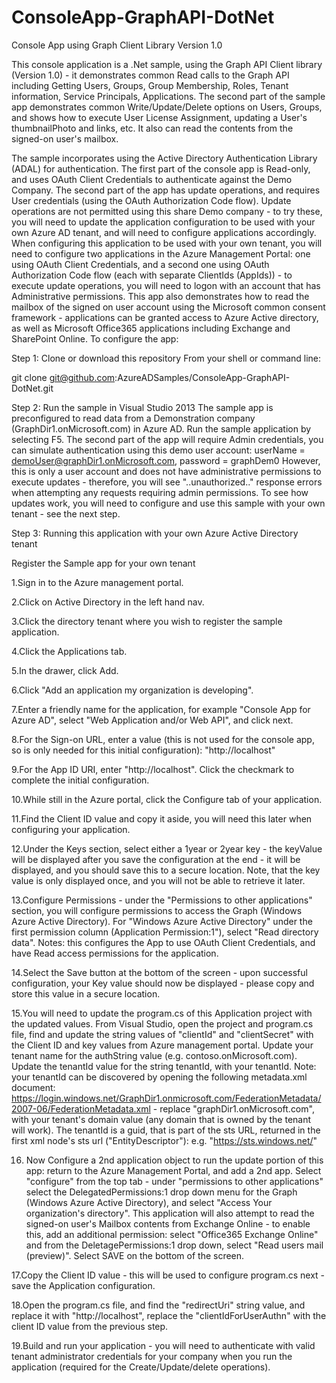ConsoleApp-GraphAPI-DotNet
==========================

Console App using Graph Client Library Version 1.0

This console application is a .Net sample, using the Graph API Client library (Version 1.0) - it demonstrates common Read calls to the Graph API including Getting Users, Groups, Group Membership, Roles, Tenant information, Service Principals, Applications. The second part of the sample app demonstrates common Write/Update/Delete options on Users, Groups, and shows how to execute User License Assignment, updating a User's thumbnailPhoto and links, etc.  It also can read the contents from the signed-on user's mailbox.

The sample incorporates using the Active Directory Authentication Library (ADAL) for authentication. The first part of the console app is Read-only, and uses OAuth Client Credentials to authenticate against the Demo Company. The second part of the app has update operations, and requires User credentials (using the OAuth Authorization Code flow). Update operations are not permitted using this share Demo company - to try these, you will need to update the application configuration to be used with your own Azure AD tenant, and will need to configure applications accordingly. When configuring this application to be used with your own tenant, you will need to configure two applications in the Azure Management Portal: one using OAuth Client Credentials, and a second one using OAuth Authorization Code flow (each with separate ClientIds (AppIds)) - to execute update operations, you will need to logon with an account that has Administrative permissions.  This app also demonstrates how to read the mailbox of the signed on user account using the Microsoft common consent framework  - applications can be granted access to Azure Active directory, as well as Microsoft Office365 applications including Exchange and SharePoint Online.  To configure the app:


Step 1: Clone or download this repository
From your shell or command line:

 git clone git@github.com:AzureADSamples/ConsoleApp-GraphAPI-DotNet.git 


Step 2: Run the sample in Visual Studio 2013
The sample app is preconfigured to read data from a Demonstration company (GraphDir1.onMicrosoft.com) in Azure AD. 
Run the sample application by selecting F5.  The second part of the app will require Admin credentials, you can simulate 
authentication using this demo user account: userName =  demoUser@graphDir1.onMicrosoft.com, password = graphDem0 
 However, this is only a user account and does not have administrative permissions to execute updates - therefore, you
will see "..unauthorized.." response errors when attempting any requests requiring admin permissions.  To see how updates
work, you will need to configure and use this sample with your own tenant - see the next step.


Step 3: Running this application with your own Azure Active Directory tenant

Register the Sample app for your own tenant

1.Sign in to the Azure management portal.

2.Click on Active Directory in the left hand nav.

3.Click the directory tenant where you wish to register the sample application.

4.Click the Applications tab.

5.In the drawer, click Add.

6.Click "Add an application my organization is developing".

7.Enter a friendly name for the application, for example "Console App for Azure AD", select "Web Application and/or Web API", and click next. 

8.For the Sign-on URL, enter a value (this is not used for the console app, so is only needed for this initial configuration):  "http://localhost"

9.For the App ID URI, enter "http://localhost".  Click the checkmark to complete the initial configuration.

10.While still in the Azure portal, click the Configure tab of your application.

11.Find the Client ID value and copy it aside, you will need this later when configuring your application.

12.Under the Keys section, select either a 1year or 2year key - the keyValue will be displayed after you save the configuration at the end - it will be displayed, and you should save this to a secure location. Note, that the key value is only displayed once, and you will not be able to retrieve it later.

13.Configure Permissions - under the "Permissions to other applications" section, you will configure permissions to access the Graph (Windows Azure Active Directory).
For "Windows Azure Active Directory" under the first permission column (Application Permission:1"), select "Read directory data". Notes: this configures the App to use OAuth Client Credentials, and have Read access permissions for the application. 

14.Select the Save button at the bottom of the screen - upon successful configuration, your Key value should now be displayed - please copy and store this value in a secure location.

15.You will need to update the program.cs of this Application project with the updated values. From Visual Studio, open the project and program.cs file, find and update the string values of "clientId" and "clientSecret" with the Client ID and key values from Azure management portal. Update your tenant name for the authString value (e.g. contoso.onMicrosoft.com).  Update the tenantId value for the string tenantId, with your tenantId.  Note: your tenantId can be discovered by opening the following metadata.xml document: https://login.windows.net/GraphDir1.onmicrosoft.com/FederationMetadata/2007-06/FederationMetadata.xml  - replace "graphDir1.onMicrosoft.com", with your tenant's domain value (any domain that is owned by the tenant will work).  The tenantId is a guid, that is part of the sts URL, returned in the first xml node's sts url ("EntityDescriptor"): e.g. "https://sts.windows.net/<tenantIdvalue>"

16. Now Configure a 2nd application object to run the update portion of this app: return to the Azure Management Portal, and add a 2nd app. Select "configure" from the top tab - under "permissions to other applications" select the DelegatedPermissions:1 drop down menu for the Graph (Windows Azure Active Directory), and select "Access Your organization's directory".  This application will also attempt to read the signed-on user's Mailbox contents from Exchange Online - to enable this, add an additional permission: select "Office365 Exchange Online" and from the DeletagePermissions:1 drop down, select "Read users mail (preview)". Select SAVE on the bottom of the screen.

17.Copy the Client ID value - this will be used to configure program.cs next - save the Application configuration.

18.Open the program.cs file, and find the "redirectUri" string value, and replace it with "http://localhost", replace the "clientIdForUserAuthn" with the client ID value from the previous step.

19.Build and run your application - you will need to authenticate with valid tenant administrator credentials for your company when you run the application (required for the Create/Update/delete operations).
